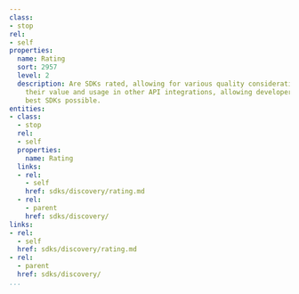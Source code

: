 ```yaml
---
class:
- stop
rel:
- self
properties:
  name: Rating
  sort: 2957
  level: 2
  description: Are SDKs rated, allowing for various quality considerations around
    their value and usage in other API integrations, allowing developers to find the
    best SDKs possible.
entities:
- class:
  - stop
  rel:
  - self
  properties:
    name: Rating
  links:
  - rel:
    - self
    href: sdks/discovery/rating.md
  - rel:
    - parent
    href: sdks/discovery/
links:
- rel:
  - self
  href: sdks/discovery/rating.md
- rel:
  - parent
  href: sdks/discovery/
...
```

